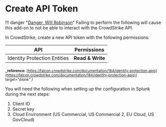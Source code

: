 # Create API Token

!!! danger "[Danger, Will Robinson](https://cultural-phenomenons.fandom.com/wiki/Danger,_Will_Robinson)"
    Failing to perform the following will cause this add-on to not be able to interact with the CrowdStrike API.

In CrowdStrike, create a new API token with the following permissions:

API | Permissions
--- | -----------
Identity Protection Entities | **Read & Write**

_<small>**reference:** [https://falcon.crowdstrike.com/documentation/184/identity-protection-apis](https://falcon.crowdstrike.com/documentation/184/identity-protection-apis){ target="_blank" }</small>_

You will need the following when setting up the configuration in Splunk during the next steps:

1. Client ID
2. Secret key
3. Cloud Environment (US Commercial, US Commercial 2, EU Cloud, US GovCloud)
